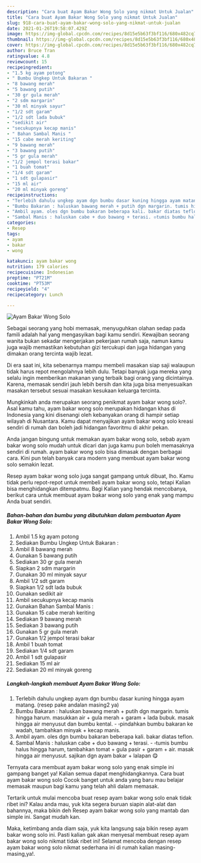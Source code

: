 ```yaml
---
description: "Cara buat Ayam Bakar Wong Solo yang nikmat Untuk Jualan"
title: "Cara buat Ayam Bakar Wong Solo yang nikmat Untuk Jualan"
slug: 918-cara-buat-ayam-bakar-wong-solo-yang-nikmat-untuk-jualan
date: 2021-01-26T19:58:07.429Z
image: https://img-global.cpcdn.com/recipes/8d15e5b63f3bf116/680x482cq70/ayam-bakar-wong-solo-foto-resep-utama.jpg
thumbnail: https://img-global.cpcdn.com/recipes/8d15e5b63f3bf116/680x482cq70/ayam-bakar-wong-solo-foto-resep-utama.jpg
cover: https://img-global.cpcdn.com/recipes/8d15e5b63f3bf116/680x482cq70/ayam-bakar-wong-solo-foto-resep-utama.jpg
author: Bruce Tran
ratingvalue: 4.8
reviewcount: 15
recipeingredient:
- "1.5 kg ayam potong"
- " Bumbu Ungkep Untuk Bakaran "
- "8 bawang merah"
- "5 bawang putih"
- "30 gr gula merah"
- "2 sdm margarin"
- "30 ml minyak sayur"
- "1/2 sdt garam"
- "1/2 sdt lada bubuk"
- "sedikit air"
- "secukupnya kecap manis"
- " Bahan Sambal Manis "
- "15 cabe merah keriting"
- "9 bawang merah"
- "3 bawang putih"
- "5 gr gula merah"
- "1/2 jempol terasi bakar"
- "1 buah tomat"
- "1/4 sdt garam"
- "1 sdt gulapasir"
- "15 ml air"
- "20 ml minyak goreng"
recipeinstructions:
- "Terlebih dahulu ungkep ayam dgn bumbu dasar kuning hingga ayam matang. (resep pake andalan masing2 ya)"
- "Bumbu Bakaran : haluskan bawang merah + putih dgn margarin. tumis hingga harum. masukkan air + gula merah + garam + lada bubuk. masak hingga air menyusut dan bumbu kental.  ▫️pindahkan bumbu bakaran ke wadah, tambahkan minyak + kecap manis."
- "Ambil ayam. oles dgn bumbu bakaran beberapa kali. bakar diatas teflon."
- "Sambal Manis : haluskan cabe + duo bawang + terasi. ▫️tumis bumbu halus hingga harum, tambahkan tomat + gula pasir + garam + air. masak hingga air menyusut. sajikan dgn ayam bakar + lalapan 😋"
categories:
- Resep
tags:
- ayam
- bakar
- wong

katakunci: ayam bakar wong 
nutrition: 179 calories
recipecuisine: Indonesian
preptime: "PT21M"
cooktime: "PT53M"
recipeyield: "4"
recipecategory: Lunch

---
```



![Ayam Bakar Wong Solo](https://img-global.cpcdn.com/recipes/8d15e5b63f3bf116/680x482cq70/ayam-bakar-wong-solo-foto-resep-utama.jpg)

Sebagai seorang yang hobi memasak, menyuguhkan olahan sedap pada famili adalah hal yang mengasyikan bagi kamu sendiri. Kewajiban seorang  wanita bukan sekadar mengerjakan pekerjaan rumah saja, namun kamu juga wajib memastikan kebutuhan gizi tercukupi dan juga hidangan yang dimakan orang tercinta wajib lezat.

Di era  saat ini, kita sebenarnya mampu membeli masakan siap saji walaupun tidak harus repot mengolahnya lebih dulu. Tetapi banyak juga mereka yang selalu ingin memberikan makanan yang terbaik bagi orang yang dicintainya. Karena, memasak sendiri jauh lebih bersih dan kita juga bisa menyesuaikan masakan tersebut sesuai masakan kesukaan keluarga tercinta. 



Mungkinkah anda merupakan seorang penikmat ayam bakar wong solo?. Asal kamu tahu, ayam bakar wong solo merupakan hidangan khas di Indonesia yang kini disenangi oleh kebanyakan orang di hampir setiap wilayah di Nusantara. Kamu dapat menyajikan ayam bakar wong solo kreasi sendiri di rumah dan boleh jadi hidangan favoritmu di akhir pekan.

Anda jangan bingung untuk memakan ayam bakar wong solo, sebab ayam bakar wong solo mudah untuk dicari dan juga kamu pun boleh memasaknya sendiri di rumah. ayam bakar wong solo bisa dimasak dengan berbagai cara. Kini pun telah banyak cara modern yang membuat ayam bakar wong solo semakin lezat.

Resep ayam bakar wong solo juga sangat gampang untuk dibuat, lho. Kamu tidak perlu repot-repot untuk membeli ayam bakar wong solo, tetapi Kalian bisa menghidangkan ditempatmu. Bagi Kalian yang hendak mencobanya, berikut cara untuk membuat ayam bakar wong solo yang enak yang mampu Anda buat sendiri.

<!--inarticleads1-->

##### Bahan-bahan dan bumbu yang dibutuhkan dalam pembuatan Ayam Bakar Wong Solo:

1. Ambil 1.5 kg ayam potong
1. Sediakan  Bumbu Ungkep Untuk Bakaran :
1. Ambil 8 bawang merah
1. Gunakan 5 bawang putih
1. Sediakan 30 gr gula merah
1. Siapkan 2 sdm margarin
1. Gunakan 30 ml minyak sayur
1. Ambil 1/2 sdt garam
1. Siapkan 1/2 sdt lada bubuk
1. Gunakan sedikit air
1. Ambil secukupnya kecap manis
1. Gunakan  Bahan Sambal Manis :
1. Gunakan 15 cabe merah keriting
1. Sediakan 9 bawang merah
1. Sediakan 3 bawang putih
1. Gunakan 5 gr gula merah
1. Gunakan 1/2 jempol terasi bakar
1. Ambil 1 buah tomat
1. Sediakan 1/4 sdt garam
1. Ambil 1 sdt gulapasir
1. Sediakan 15 ml air
1. Sediakan 20 ml minyak goreng




<!--inarticleads2-->

##### Langkah-langkah membuat Ayam Bakar Wong Solo:

1. Terlebih dahulu ungkep ayam dgn bumbu dasar kuning hingga ayam matang. (resep pake andalan masing2 ya)
1. Bumbu Bakaran : haluskan bawang merah + putih dgn margarin. tumis hingga harum. masukkan air + gula merah + garam + lada bubuk. masak hingga air menyusut dan bumbu kental.  - ▫️pindahkan bumbu bakaran ke wadah, tambahkan minyak + kecap manis.
1. Ambil ayam. oles dgn bumbu bakaran beberapa kali. bakar diatas teflon.
1. Sambal Manis : haluskan cabe + duo bawang + terasi. - ▫️tumis bumbu halus hingga harum, tambahkan tomat + gula pasir + garam + air. masak hingga air menyusut. sajikan dgn ayam bakar + lalapan 😋




Ternyata cara membuat ayam bakar wong solo yang enak simple ini gampang banget ya! Kalian semua dapat menghidangkannya. Cara buat ayam bakar wong solo Cocok banget untuk anda yang baru mau belajar memasak maupun bagi kamu yang telah ahli dalam memasak.

Tertarik untuk mulai mencoba buat resep ayam bakar wong solo enak tidak ribet ini? Kalau anda mau, yuk kita segera buruan siapin alat-alat dan bahannya, maka bikin deh Resep ayam bakar wong solo yang mantab dan simple ini. Sangat mudah kan. 

Maka, ketimbang anda diam saja, yuk kita langsung saja bikin resep ayam bakar wong solo ini. Pasti kalian gak akan menyesal membuat resep ayam bakar wong solo nikmat tidak ribet ini! Selamat mencoba dengan resep ayam bakar wong solo nikmat sederhana ini di rumah kalian masing-masing,ya!.

